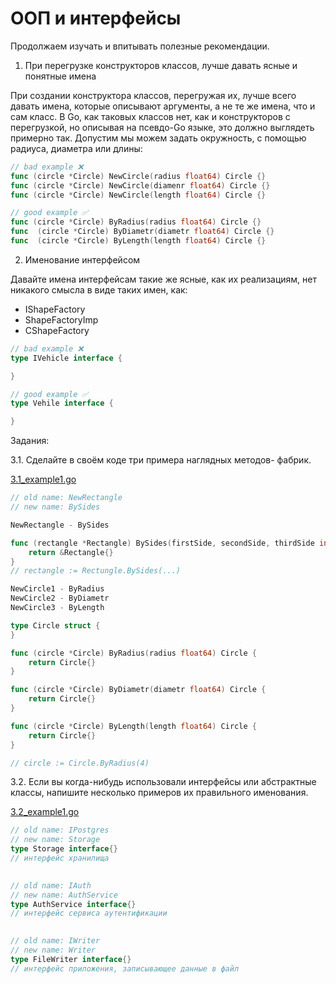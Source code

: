 # ООП и интерфейсы

Продолжаем изучать и впитывать полезные рекомендации.

1. При перегрузке конструкторов классов, лучше давать ясные и понятные имена

При создании конструктора классов, перегружая их, лучше всего давать имена, которые описывают аргументы, а не те же имена, что и сам класс. В Go, как таковых классов нет, как и конструкторов с перегрузкой, но описывая на псевдо-Go языке, это должно выглядеть примерно так. Допустим мы можем задать окружность, с помощью радиуса, диаметра или длины:

```go
// bad example ❌
func (circle *Circle) NewCircle(radius float64) Circle {}
func (circle *Circle) NewCircle(diamenr float64) Circle {}
func (circle *Circle) NewCircle(length float64) Circle {}

// good example ✅
func (circle *Circle) ByRadius(radius float64) Circle {}
func  (circle *Circle) ByDiametr(diametr float64) Circle {}
func  (circle *Circle) ByLength(length float64) Circle {}
```

2. Именование интерфейсом

Давайте имена интерфейсам такие же ясные, как их реализациям, нет никакого смысла в виде таких имен, как:
- IShapeFactory
- ShapeFactoryImp
- CShapeFactory

```go
// bad example ❌
type IVehicle interface {

}

// good example ✅
type Vehile interface {

}
```

Задания:

3.1. Сделайте в своём коде три примера наглядных методов- фабрик.

[3.1_example1.go](https://github.com/aaboyarchukov/clean_code/blob/master/lesson7/3.1_example1.go)

```go
// old name: NewRectangle
// new name: BySides

NewRectangle - BySides

func (rectangle *Rectangle) BySides(firstSide, secondSide, thirdSide int) *Rectangle {
    return &Rectangle{}
}
// rectangle := Rectungle.BySides(...)

NewCircle1 - ByRadius
NewCircle2 - ByDiametr
NewCircle3 - ByLength

type Circle struct {
}

func (circle *Circle) ByRadius(radius float64) Circle {
    return Circle{}
}

func (circle *Circle) ByDiametr(diametr float64) Circle {
    return Circle{}
}

func (circle *Circle) ByLength(length float64) Circle {
    return Circle{}
}

// circle := Circle.ByRadius(4)
```

3.2. Если вы когда-нибудь использовали интерфейсы или абстрактные классы, напишите несколько примеров их правильного именования.

[3.2_example1.go](https://github.com/aaboyarchukov/clean_code/blob/master/lesson7/3.2_example1.go)

```go
// old name: IPostgres
// new name: Storage
type Storage interface{}
// интерфейс хранилища
  

// old name: IAuth
// new name: AuthService
type AuthService interface{}
// интерфейс сервиса аутентификации
  

// old name: IWriter
// new name: Writer
type FileWriter interface{}
// интерфейс приложения, записывающее данные в файл
```